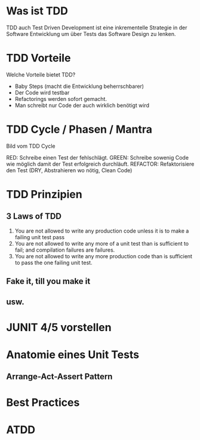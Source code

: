 
# Was ist TDD

TDD auch Test Driven Development ist eine inkrementelle Strategie in der Software Entwicklung
um über Tests das Software Design zu lenken.

# TDD Vorteile

Welche Vorteile bietet TDD?

- Baby Steps (macht die Entwicklung beherrschbarer)
- Der Code wird testbar
- Refactorings werden sofort gemacht.
- Man schreibt nur Code der auch wirklich benötigt wird

# TDD Cycle / Phasen / Mantra

Bild vom TDD Cycle

RED: Schreibe einen Test der fehlschlägt.
GREEN: Schreibe sowenig Code wie möglich damit der Test erfolgreich durchläuft.
REFACTOR: Refaktorisiere den Test (DRY, Abstrahieren wo nötig, Clean Code)


# TDD Prinzipien
## 3 Laws of TDD

1. You are not allowed to write any production code unless it is to make a failing unit test pass
2. You are not allowed to write any more of a unit test than is sufficient to fail; and compilation failures are failures.
3. You are not allowed to write any more production code than is sufficient to pass the one failing unit test.

## Fake it, till you make it
## usw.


# JUNIT 4/5 vorstellen
# Anatomie eines Unit Tests
## Arrange-Act-Assert Pattern
# Best Practices

# ATDD
